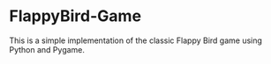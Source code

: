 # FlappyBird-Game
This is a simple implementation of the classic Flappy Bird game using Python and Pygame.
